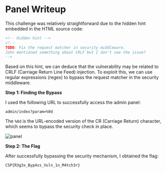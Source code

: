 # Panel Writeup

This challenge was relatively straightforward due to the hidden hint embedded in the HTML source code:

```html
<!-- Hidden hint -->
<!-- 
TODO: Fix the request matcher in security middleware.
John mentioned something about CRLF but I don't see the issue?
-->
```

Based on this hint, we can deduce that the vulnerability may be related to CRLF (Carriage Return Line Feed) injection. To exploit this, we can use regular expressions (regex) to bypass the request matcher in the security middleware.

**Step 1: Finding the Bypass**

I used the following URL to successfully access the admin panel:

```
admin/index?param=%0d
```

The `%0d` is the URL-encoded version of the CR (Carriage Return) character, which seems to bypass the security check in place.

![panel](https://github.com/user-attachments/assets/c84039ab-6a3f-4843-a4c6-048ad5c540a8)

**Step 2: The Flag**

After successfully bypassing the security mechanism, I obtained the flag:

```
CSP{R3g3x_Byp4ss_Vuln_1n_M4tch3r}
```
